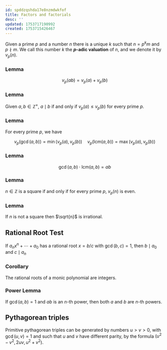 ```yaml
---
id: spddzqshda17e8nzmdwkfof
title: Factors and factorials
desc: ''
updated: 1753717190992
created: 1753715426467
---
```


Given a prime $p$ and a number $n$ there is a unique $k$ such that $n = p^k m$ and $p \nmid m$. We call this number $k$ the **$p$-adic valuation** of $n$, and we denote it by $v_p(n)$.

### Lemma 
$$
v_p(ab) = v_p(a)+v_p(b)
$$

### Lemma
Given $a, b \in \mathbb{Z}^\times$, $a \mid b$ if and only if $v_p(a) \leq v_p(b)$ for every prime $p$.

### Lemma

For every prime $p$, we have

$$
v_p(\gcd(a,b)) = \min(v_p(a), v_p(b))
\quad 
v_p(\text{lcm}(a,b)) = \max(v_p(a), v_p(b))
$$

### Lemma
$$
\gcd(a,b) \cdot \text{lcm}(a,b) = ab
$$

### Lemma
$n \in \mathbb{Z}$ is a square if and only if for every prime $p$, $v_p(n)$ is even.

### Lemma
If $n$ is not a square then $\sqrt{n}$ is irrational.

## Rational Root Test

If $a_nx^n + \cdots + a_0$ has a rational root $x = b/c$ with $\gcd(b,c) = 1$, then $b \mid a_0$ and $c \mid a_n$ 

### Corollary

The rational roots of a monic polynomial are integers.

### Power Lemma
If $\gcd(a,b)=1$ and $ab$ is an $n$-th power, then both $a$ and $b$ are $n$-th powers.

## Pythagorean triples
Primitive pythagorean triples can be generated by numbers $u > v > 0$, with $\gcd(u,v)=1$ and such that $u$ and $v$ have different parity, by the formula $(u^2 - v^2, 2uv, u^2+v^2)$.